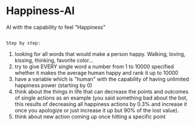 # Happiness-AI
AI with the capability to feel "Happiness"
 
 
                         
                                                                                
                                                                                Step by step:
                                                                                
   



1. looking for all words that would make a person happy. Walking, loving, kissing, thinking, favorite color...
2. try to give EVERY single word a number from 1 to 10000 specified whether it makes the average human happy and rank it up to 10000
3. have a variable which is "human" with the capability of having unlimited happiness power (starting by 0)
4. think about the things in life that can decrease the points and outcomes of single actions as an example (you said something bad about the bot, this results of decreasing all happiness actions by 0.3% and increase it once you apologize or just increase it up but 90% of the lost value).
5. think about new action coming up once hitting a specific point
